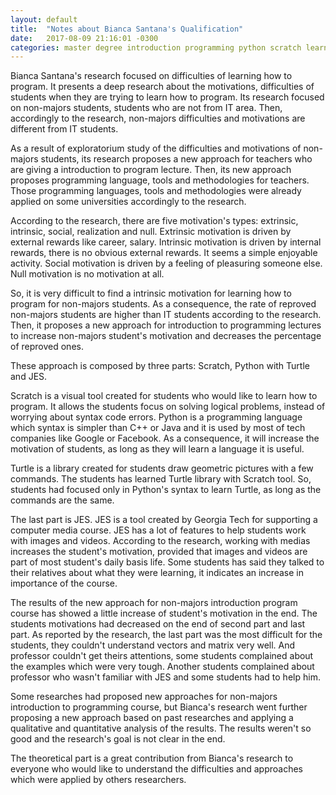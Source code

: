 ```yaml
---
layout: default
title:  "Notes about Bianca Santana's Qualification"
date:   2017-08-09 21:16:01 -0300
categories: master degree introduction programming python scratch learning difficulties
---
```


Bianca Santana's research focused on difficulties of learning how to program. It presents a deep research about the motivations, difficulties of students when they are trying to learn how to program. Its research focused on non-majors students, students who are not from IT area. Then, accordingly to the research, non-majors difficulties and motivations are different from IT students.

As a result of exploratorium study of the difficulties and motivations of non-majors students, its research proposes a new approach for teachers who are giving a introduction to program lecture. Then, its new approach proposes programming language, tools and methodologies for teachers. Those programming languages, tools and methodologies were already applied on some universities accordingly to the research.

According to the research, there are five motivation's types: extrinsic, intrinsic, social, realization and null. Extrinsic motivation is driven by external rewards like career, salary. Intrinsic motivation is driven by internal rewards, there is no obvious external rewards. It seems a simple enjoyable activity. Social motivation is driven by a feeling of pleasuring someone else. Null motivation is no motivation at all.

So, it is very difficult to find a intrinsic motivation for learning how to program for non-majors students. As a consequence, the rate of reproved non-majors students are higher than IT students according to the research. Then, it proposes a new approach for introduction to programming lectures to increase non-majors student's motivation and decreases the percentage of reproved ones.

These approach is composed by three parts: Scratch, Python with Turtle and JES.

Scratch is a visual tool created for students who would like to learn how to program. It allows the students focus on solving logical problems, instead of worrying about syntax code errors. Python is a programming language which syntax is simpler than C++ or Java and it is used by most of tech companies like Google or Facebook. As a consequence, it will increase the motivation of students, as long as they will learn a language it is useful.

Turtle is a library created for students draw geometric pictures with a few commands. The students has learned Turtle library with Scratch tool. So, students had focused only in Python's syntax to learn Turtle, as long as the commands are the same.

The last part is JES. JES is a tool created by Georgia Tech for supporting a computer media course. JES has a lot of features to help students work with images and videos. According to the research, working with medias increases the student's motivation, provided that images and videos are part of most student's daily basis life. Some students has said they talked to their relatives about what they were learning, it indicates an increase in importance of the course.

The results of the new approach for non-majors introduction program course has showed a little increase of student's motivation in the end. The students motivations had decreased on the end of second part and last part. As reported by the research, the last part was the most difficult for the students, they couldn't understand vectors and matrix very well. And professor couldn't get theirs attentions, some students complained about the examples which were very tough. Another students complained about professor who wasn't familiar with JES and some students had to help him.

Some researches had proposed new approaches for non-majors introduction to programming course, but Bianca's research went further proposing a new approach based on past researches and applying a qualitative and quantitative analysis of the results. The results weren't so good and the research's goal is not clear in the end.

The theoretical part is a great contribution from Bianca's research to everyone who would like to understand the difficulties and approaches which were applied by others researchers.

